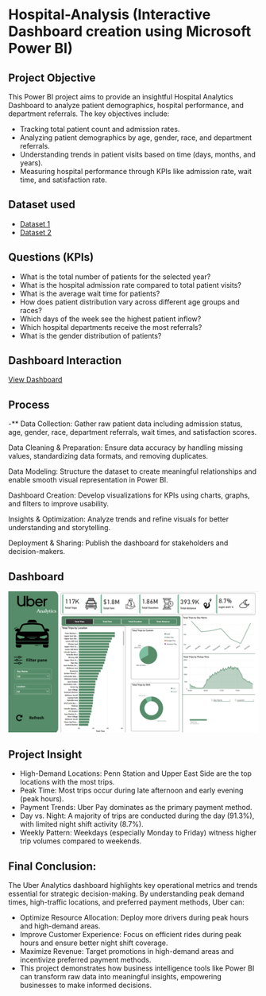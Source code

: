 # Hospital-Analysis (Interactive Dashboard creation using Microsoft Power BI)
## Project Objective
This Power BI project aims to provide an insightful Hospital Analytics Dashboard to analyze patient demographics, hospital performance, and department referrals. 
The key objectives include:
- Tracking total patient count and admission rates.
- Analyzing patient demographics by age, gender, race, and department referrals.
- Understanding trends in patient visits based on time (days, months, and years).
- Measuring hospital performance through KPIs like admission rate, wait time, and satisfaction rate.

## Dataset used
- <a href="https://github.com/AlwinJesuraj23/power-BI-projects/blob/main/Location%20Table.csv">Dataset 1</a>
- <a href="https://github.com/AlwinJesuraj23/power-BI-projects/blob/main/Trip%20Details.xlsx">Dataset 2</a>

## Questions (KPIs)
- What is the total number of patients for the selected year?
- What is the hospital admission rate compared to total patient visits?
- What is the average wait time for patients?
- How does patient distribution vary across different age groups and races?
- Which days of the week see the highest patient inflow?
- Which hospital departments receive the most referrals?
- What is the gender distribution of patients?

 ## Dashboard Interaction
 <a href="https://github.com/AlwinJesuraj23/power-BI-projects/blob/main/uber.pbix">View Dashboard</a>

## Process
-** Data Collection: Gather raw patient data including admission status, age, gender, race, department referrals, wait times, and satisfaction scores.

Data Cleaning & Preparation: Ensure data accuracy by handling missing values, standardizing data formats, and removing duplicates.

Data Modeling: Structure the dataset to create meaningful relationships and enable smooth visual representation in Power BI.

Dashboard Creation: Develop visualizations for KPIs using charts, graphs, and filters to improve usability.

Insights & Optimization: Analyze trends and refine visuals for better understanding and storytelling.

Deployment & Sharing: Publish the dashboard for stakeholders and decision-makers.
## Dashboard

![Screenshot (495)](https://github.com/AlwinJesuraj23/power-BI-projects/blob/main/Screenshot%202025-01-16%20113041.png)
## Project Insight
- High-Demand Locations: Penn Station and Upper East Side are the top locations with the most trips.
- Peak Time: Most trips occur during late afternoon and early evening (peak hours).
- Payment Trends: Uber Pay dominates as the primary payment method.
- Day vs. Night: A majority of trips are conducted during the day (91.3%), with limited night shift activity (8.7%).
- Weekly Pattern: Weekdays (especially Monday to Friday) witness higher trip volumes compared to weekends.


## Final Conclusion:
The Uber Analytics dashboard highlights key operational metrics and trends essential for strategic decision-making. By understanding peak demand times, high-traffic locations, and preferred payment methods, Uber can:

- Optimize Resource Allocation: Deploy more drivers during peak hours and high-demand areas.
- Improve Customer Experience: Focus on efficient rides during peak hours and ensure better night shift coverage.
- Maximize Revenue: Target promotions in high-demand areas and incentivize preferred payment methods.
- This project demonstrates how business intelligence tools like Power BI can transform raw data into meaningful insights, empowering 
  businesses to make informed decisions.
